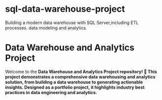 # sql-data-warehouse-project
Building a modern data warehouse with SQL Server,including ETL processes. data modeling and analytics.
# Data Warehouse and Analytics Project
Welcome to the <b> Data Warehouse <b>  and <b> Analytics Project <b> repository! 🚀
This project demonstrates a comprehensive data warehousing and analytics solution, from building a data warehouse to generating actionable insights. Designed as a portfolio project, it highlights industry best practices in data engineering and analytics.
